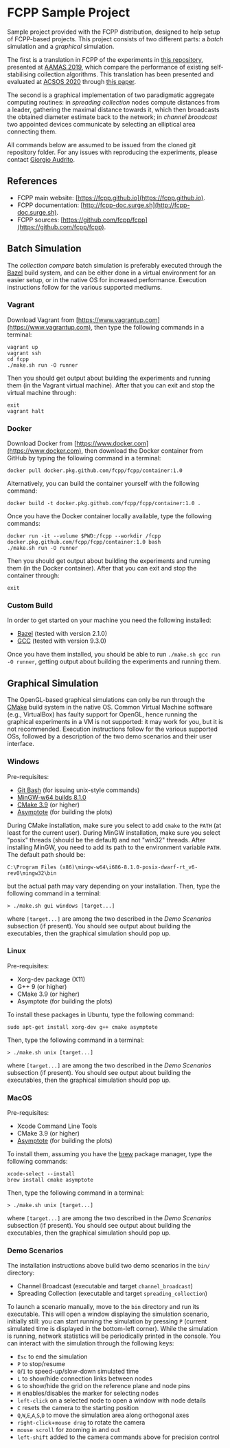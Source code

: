 # FCPP Sample Project

Sample project provided with the FCPP distribution, designed to help setup of FCPP-based projects.
This project consists of two different parts: a *batch* simulation and a *graphical* simulation.

The first is a translation in FCPP of the experiments in [this repository](https://bitbucket.org/Harniver/aamas19-summarising), presented at [AAMAS 2019](http://aamas2019.encs.concordia.ca), which compare the performance of existing self-stabilising collection algorithms. This translation has been presented and evaluated at [ACSOS 2020](https://conf.researchr.org/home/acsos-2020) through [this paper](http://giorgio.audrito.info/static/fcpp.pdf).

The second is a graphical implementation of two paradigmatic aggregate computing routines: in *spreading collection* nodes compute distances from a leader, gathering the maximal distance towards it, which then broadcasts the obtained diameter estimate back to the network; in *channel broadcast* two appointed devices communicate by selecting an elliptical area connecting them. 

All commands below are assumed to be issued from the cloned git repository folder.
For any issues with reproducing the experiments, please contact [Giorgio Audrito](mailto:giorgio.audrito@unito.it).

## References

- FCPP main website: [https://fcpp.github.io](https://fcpp.github.io).
- FCPP documentation: [http://fcpp-doc.surge.sh](http://fcpp-doc.surge.sh).
- FCPP sources: [https://github.com/fcpp/fcpp](https://github.com/fcpp/fcpp).

## Batch Simulation

The *collection compare* batch simulation is preferably executed through the [Bazel](https://bazel.build) build system, and can be either done in a virtual environment for an easier setup, or in the native OS for increased performance. Execution instructions follow for the various supported mediums.

### Vagrant

Download Vagrant from [https://www.vagrantup.com](https://www.vagrantup.com), then type the following commands in a terminal:
```
vagrant up
vagrant ssh
cd fcpp
./make.sh run -O runner
```
Then you should get output about building the experiments and running them (in the Vagrant virtual machine). After that you can exit and stop the virtual machine through:
```
exit
vagrant halt
```

### Docker

Download Docker from [https://www.docker.com](https://www.docker.com), then download the Docker container from GitHub by typing the following command in a terminal:
```
docker pull docker.pkg.github.com/fcpp/fcpp/container:1.0
```
Alternatively, you can build the container yourself with the following command:
```
docker build -t docker.pkg.github.com/fcpp/fcpp/container:1.0 .
```
Once you have the Docker container locally available, type the following commands:
```
docker run -it --volume $PWD:/fcpp --workdir /fcpp docker.pkg.github.com/fcpp/fcpp/container:1.0 bash
./make.sh run -O runner
```
Then you should get output about building the experiments and running them (in the Docker container). After that you can exit and stop the container through:
```
exit
```

### Custom Build

In order to get started on your machine you need the following installed:

- [Bazel](https://bazel.build) (tested with version 2.1.0)
- [GCC](https://gcc.gnu.org) (tested with version 9.3.0)

Once you have them installed, you should be able to run `./make.sh gcc run -O runner`, getting output about building the experiments and running them.

## Graphical Simulation

The OpenGL-based graphical simulations can only be run through the [CMake](https://cmake.org) build system in the native OS. Common Virtual Machine software (e.g., VirtualBox) has faulty support for OpenGL, hence running the graphical experiments in a VM is not supported: it may work for you, but it is not recommended. Execution instructions follow for the various supported OSs, followed by a description of the two demo scenarios and their user interface.

### Windows

Pre-requisites:
- [Git Bash](https://gitforwindows.org) (for issuing unix-style commands)
- [MinGW-w64 builds 8.1.0](http://mingw-w64.org/doku.php/download/mingw-builds)
- [CMake 3.9](https://cmake.org) (or higher)
- [Asymptote](http://asymptote.sourceforge.io) (for building the plots)

During CMake installation, make sure you select to add `cmake` to the `PATH` (at least for the current user).
During MinGW installation, make sure you select "posix" threads (should be the default) and not "win32" threads. After installing MinGW, you need to add its path to the environment variable `PATH`. The default path should be:
```
C:\Program Files (x86)\mingw-w64\i686-8.1.0-posix-dwarf-rt_v6-rev0\mingw32\bin
```
but the actual path may vary depending on your installation. Then, type the following command in a terminal:
```
> ./make.sh gui windows [target...]
```
where `[target...]` are among the two described in the *Demo Scenarios* subsection (if present). You should see output about building the executables, then the graphical simulation should pop up.

### Linux

Pre-requisites:
- Xorg-dev package (X11)
- G++ 9 (or higher)
- CMake 3.9 (or higher)
- Asymptote (for building the plots)

To install these packages in Ubuntu, type the following command:
```
sudo apt-get install xorg-dev g++ cmake asymptote
```
Then, type the following command in a terminal:
```
> ./make.sh unix [target...]
```
where `[target...]` are among the two described in the *Demo Scenarios* subsection (if present). You should see output about building the executables, then the graphical simulation should pop up.

### MacOS

Pre-requisites:
- Xcode Command Line Tools
- CMake 3.9 (or higher)
- [Asymptote](http://asymptote.sourceforge.io) (for building the plots)

To install them, assuming you have the [brew](https://brew.sh) package manager, type the following commands:
```
xcode-select --install
brew install cmake asymptote
```
Then, type the following command in a terminal:
```
> ./make.sh unix [target...]
```
where `[target...]` are among the two described in the *Demo Scenarios* subsection (if present). You should see output about building the executables, then the graphical simulation should pop up.

### Demo Scenarios

The installation instructions above build two demo scenarios in the `bin/` directory:
- Channel Broadcast (executable and target `channel_broadcast`)
- Spreading Collection (executable and target `spreading_collection`)

To launch a scenario manually, move to the `bin` directory and run its executable. This will open a window displaying the simulation scenario, initially still: you can start running the simulation by pressing `P` (current simulated time is displayed in the bottom-left corner). While the simulation is running, network statistics will be periodically printed in the console. You can interact with the simulation through the following keys:
- `Esc` to end the simulation
- `P` to stop/resume
- `O`/`I` to speed-up/slow-down simulated time
- `L` to show/hide connection links between nodes
- `G` to show/hide the grid on the reference plane and node pins
- `M` enables/disables the marker for selecting nodes
- `left-click` on a selected node to open a window with node details
- `C` resets the camera to the starting position
- `Q`,`W`,`E`,`A`,`S`,`D` to move the simulation area along orthogonal axes
- `right-click`+`mouse drag` to rotate the camera
- `mouse scroll` for zooming in and out
- `left-shift` added to the camera commands above for precision control

